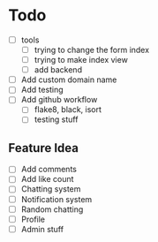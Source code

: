 # Todo

- [ ] tools
  - [ ] trying to change the form index
  - [ ] trying to make index view
  - [ ] add backend
- [ ] Add custom domain name
- [ ] Add testing
- [ ] Add github workflow
  - [ ] flake8, black, isort
  - [ ] testing stuff

## Feature Idea

- [ ] Add comments
- [ ] Add like count
- [ ] Chatting system
- [ ] Notification system
- [ ] Random chatting
- [ ] Profile
- [ ] Admin stuff
